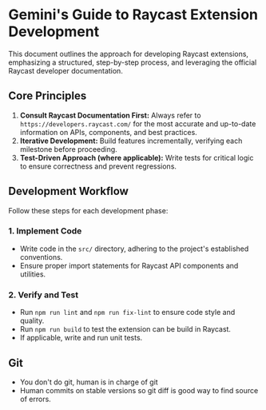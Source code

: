 # Gemini's Guide to Raycast Extension Development

This document outlines the approach for developing Raycast extensions, emphasizing a structured, step-by-step process, and leveraging the official Raycast developer documentation.

## Core Principles

1.  **Consult Raycast Documentation First:** Always refer to `https://developers.raycast.com/` for the most accurate and up-to-date information on APIs, components, and best practices.
2.  **Iterative Development:** Build features incrementally, verifying each milestone before proceeding.
3.  **Test-Driven Approach (where applicable):** Write tests for critical logic to ensure correctness and prevent regressions.

## Development Workflow

Follow these steps for each development phase:

### 1. Implement Code

-   Write code in the `src/` directory, adhering to the project's established conventions.
-   Ensure proper import statements for Raycast API components and utilities.

### 2. Verify and Test

-   Run `npm run lint` and `npm run fix-lint` to ensure code style and quality.
-   Run `npm run build` to test the extension can be build in Raycast.
-   If applicable, write and run unit tests.


## Git
- You don't do git, human is in charge of git
- Human commits on stable versions so git diff is good way to find source of errors.